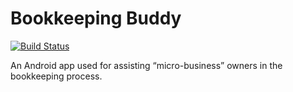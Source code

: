 # Bookkeeping Buddy
[![Build Status](https://travis-ci.org/cpe305Spring17/spring2017-project-nlcortez.svg?branch=master)](https://travis-ci.org/cpe305Spring17/spring2017-project-nlcortez)

An Android app used for assisting “micro-business” owners in the bookkeeping process. 
